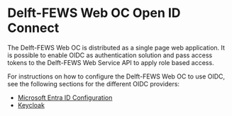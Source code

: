 # Delft-FEWS Web OC Open ID Connect

The Delft-FEWS Web OC is distributed as a single page web application.
It is possible to enable OIDC as authentication solution and pass access tokens to the Delft-FEWS Web Service API to apply role based access.

For instructions on how to configure the Delft-FEWS Web OC to use OIDC, see the following sections for the different OIDC providers:

- [Microsoft Entra ID Configuration](entra-id/README.md)
- [Keycloak](keycloak/README.md)
